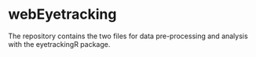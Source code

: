 # webEyetracking

The repository contains the two files for data pre-processing and analysis with the eyetrackingR package.
